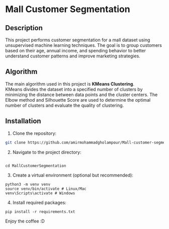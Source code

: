 # Mall Customer Segmentation

## Description
This project performs customer segmentation for a mall dataset using unsupervised machine learning techniques. The goal is to group customers based on their age, annual income, and spending behavior to better understand customer patterns and improve marketing strategies.

## Algorithm
The main algorithm used in this project is **KMeans Clustering**.  
KMeans divides the dataset into a specified number of clusters by minimizing the distance between data points and the cluster centers. The Elbow method and Silhouette Score are used to determine the optimal number of clusters and evaluate the quality of clustering.

## Installation
1. Clone the repository:
```bash
git clone https://github.com/amirmohammadgholampour/Mall-customer-segmentation.git
```

2. Navigate to the project directory:
```

cd MallCustomerSegmentation
```

3. Create a virtual environment (optional but recommended):
```
python3 -m venv venv 
source venv/bin/activate # Linux/Mac
venv\Scripts\activate # Windows 
``` 

4. Install required packages:
```
pip install -r requirements.txt
```

Enjoy the coffee :D